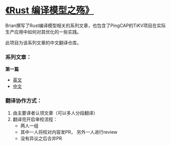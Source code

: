 # [《Rust 编译模型之殇》](https://pingcap.com/blog/rust-compilation-model-calamity/)

Brian撰写了Rust编译模型相关的系列文章，也包含了PingCAP的TiKV项目在实际生产应用中如何对其优化的一些实践。

此项目为该系列文章的中文翻译仓库。

### 系列文章：

**第一篇**

- [英文](./posts/en/20200130.md)
- [中文](./posts/zh/20200130.md)

### 翻译协作方式：


1. 由主要译者认领文章（可以多人分段翻译）
2. 翻译完开启审校流程：
    - 两人一组
    - 其中一人将校对内容发PR， 另外一人进行review
    - 没有异议之后合并PR
